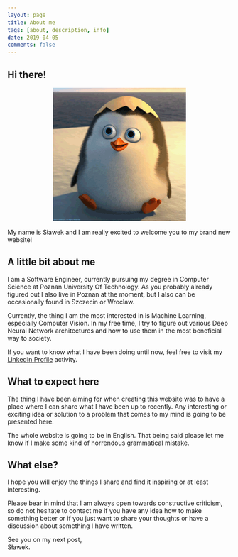 ```yaml
---
layout: page
title: About me
tags: [about, description, info]
date: 2019-04-05
comments: false
---
```

## Hi there!
<center><img src="hello.gif"></center>

My name is Sławek and I am really excited to welcome you to my brand new website!

## A little bit about me
I am a Software Engineer, currently pursuing my degree in Computer Science at Poznan University Of Technology. As you probably already figured out I also live in Poznan at the moment, but I also can be occasionally found in Szczecin or Wroclaw.  

Currently, the thing I am the most interested in is Machine Learning, especially Computer Vision. In my free time, I try to figure out various Deep Neural Network architectures and how to use them in the most beneficial way to society.  

If you want to know what I have been doing until now, feel free to visit my [LinkedIn Profile](https://www.linkedin.com/in/slawomir-gilewski/) activity.  

## What to expect here
The thing I have been aiming for when creating this website was to have a place where I can share what I have been up to recently. Any interesting or exciting idea or solution to a problem that comes to my mind is going to be presented here.  

The whole website is going to be in English. That being said please let me know if I make some kind of horrendous grammatical mistake.  

## What else?
I hope you will enjoy the things I share and find it inspiring or at least interesting.  

Please bear in mind that I am always open towards constructive criticism, so do not hesitate to contact me if you have any idea how to make something better or if you just want to share your thoughts or have a discussion about something I have written.  

See you on my next post,  
Sławek.
